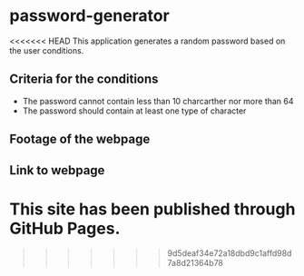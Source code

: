 # password-generator

<<<<<<< HEAD
This application generates a random password based on the user conditions.

## Criteria for the conditions

-   The password cannot contain less than 10 charcarther nor more than 64
-   The password should contain at least one type of character

## Footage of the webpage

## Link to webpage

This site has been published through GitHub Pages.
=======
>>>>>>> 9d5deaf34e72a18dbd9c1affd98d7a8d21364b78
